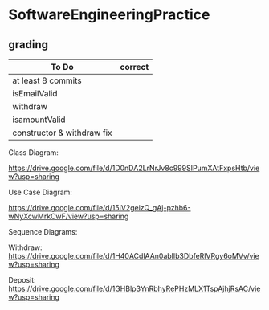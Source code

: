 # SoftwareEngineeringPractice
## grading

To Do | correct
---|---
at least 8 commits|
isEmailValid|
withdraw|
isamountValid|
constructor & withdraw fix|

Class Diagram:

https://drive.google.com/file/d/1D0nDA2LrNrJv8c999SIPumXAtFxpsHtb/view?usp=sharing

Use Case Diagram:

https://drive.google.com/file/d/15IV2geizQ_gAj-pzhb6-wNyXcwMrkCwF/view?usp=sharing

Sequence Diagrams:

Withdraw:
https://drive.google.com/file/d/1H40ACdlAAn0ablIb3DbfeRlVRgy6oMVv/view?usp=sharing

Deposit:
https://drive.google.com/file/d/1GHBlp3YnRbhyRePHzMLX1TspAjhjRsAC/view?usp=sharing